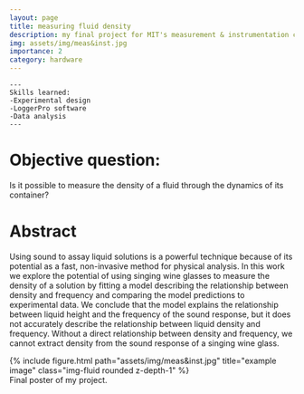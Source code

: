 ```yaml
---
layout: page
title: measuring fluid density
description: my final project for MIT's measurement & instrumentation course
img: assets/img/meas&inst.jpg
importance: 2
category: hardware
---
```



    ---
    Skills learned: 
    -Experimental design
    -LoggerPro software
    -Data analysis
    ---

# Objective question:
Is it possible to measure the density of a fluid through the dynamics of its container?

# Abstract
Using sound to assay liquid solutions is a powerful technique because of its potential as a
fast, non-invasive method for physical analysis. In this work we explore the potential of using
singing wine glasses to measure the density of a solution by fitting a model describing the relationship between density and frequency and comparing the model predictions to experimental data. We conclude that the model explains the relationship between liquid height and the frequency of the sound response, but it does not accurately describe the relationship between liquid density and frequency. Without a direct relationship between density and frequency, we cannot extract density from the sound response of a singing wine glass.


<div class="row">
    <div class="col-sm mt-3 mt-md-0">
        {% include figure.html path="assets/img/meas&inst.jpg" title="example image" class="img-fluid rounded z-depth-1" %}
    </div>
</div>
<div class="caption">
    Final poster of my project.
</div>


